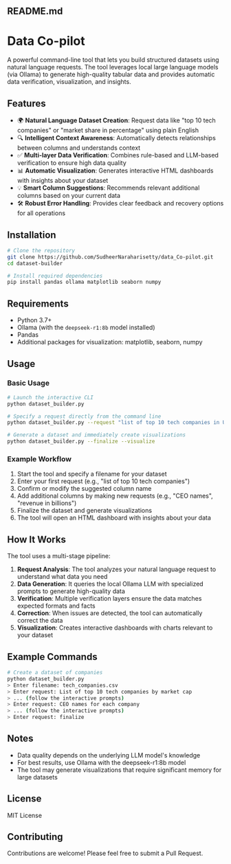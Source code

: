 ## README.md

# Data Co-pilot 

A powerful command-line tool that lets you build structured datasets using natural language requests. The tool leverages local large language models (via Ollama) to generate high-quality tabular data and provides automatic data verification, visualization, and insights.

## Features

- 🌍 **Natural Language Dataset Creation**: Request data like "top 10 tech companies" or "market share in percentage" using plain English
- 🔍 **Intelligent Context Awareness**: Automatically detects relationships between columns and understands context
- ✅ **Multi-layer Data Verification**: Combines rule-based and LLM-based verification to ensure high data quality
- 📊 **Automatic Visualization**: Generates interactive HTML dashboards with insights about your dataset
- 💡 **Smart Column Suggestions**: Recommends relevant additional columns based on your current data
- 🛠️ **Robust Error Handling**: Provides clear feedback and recovery options for all operations

## Installation

```bash
# Clone the repository
git clone https://github.com/SudheerNaraharisetty/data_Co-pilot.git
cd dataset-builder

# Install required dependencies
pip install pandas ollama matplotlib seaborn numpy
```

## Requirements

- Python 3.7+
- Ollama (with the `deepseek-r1:8b` model installed)
- Pandas
- Additional packages for visualization: matplotlib, seaborn, numpy

## Usage

### Basic Usage

```bash
# Launch the interactive CLI
python dataset_builder.py

# Specify a request directly from the command line
python dataset_builder.py --request "list of top 10 tech companies in USA by revenue"

# Generate a dataset and immediately create visualizations
python dataset_builder.py --finalize --visualize
```

### Example Workflow

1. Start the tool and specify a filename for your dataset
2. Enter your first request (e.g., "list of top 10 tech companies")
3. Confirm or modify the suggested column name
4. Add additional columns by making new requests (e.g., "CEO names", "revenue in billions")
5. Finalize the dataset and generate visualizations
6. The tool will open an HTML dashboard with insights about your data

## How It Works

The tool uses a multi-stage pipeline:

1. **Request Analysis**: The tool analyzes your natural language request to understand what data you need
2. **Data Generation**: It queries the local Ollama LLM with specialized prompts to generate high-quality data
3. **Verification**: Multiple verification layers ensure the data matches expected formats and facts
4. **Correction**: When issues are detected, the tool can automatically correct the data
5. **Visualization**: Creates interactive dashboards with charts relevant to your dataset

## Example Commands

```bash
# Create a dataset of companies
python dataset_builder.py
> Enter filename: tech_companies.csv
> Enter request: List of top 10 tech companies by market cap
> ... (follow the interactive prompts)
> Enter request: CEO names for each company
> ... (follow the interactive prompts)
> Enter request: finalize
```

## Notes

- Data quality depends on the underlying LLM model's knowledge
- For best results, use Ollama with the deepseek-r1:8b model
- The tool may generate visualizations that require significant memory for large datasets

## License

MIT License

## Contributing

Contributions are welcome! Please feel free to submit a Pull Request.